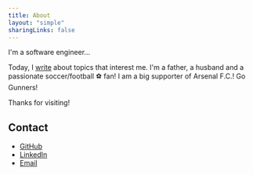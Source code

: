```yaml
---
title: About
layout: "simple"
sharingLinks: false
---
```


I'm a software engineer...


Today, I [write](/posts/) about topics that interest me. I'm a father, a husband and a passionate soccer/football ⚽ fan!  I am a big supporter of Arsenal F.C.! Go Gunners!


Thanks for visiting!


## Contact 

- [GitHub](https://github.com/xbeta)
- [LinkedIn](https://linkedin.com/in/samxsxiao)
- [Email](mailto:sam.xs.xiao@gmail.com)